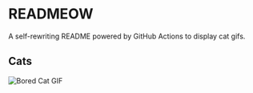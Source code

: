 # READMEOW

A self-rewriting README powered by GitHub Actions to display cat gifs.

## Cats

![Bored Cat GIF](https://media4.giphy.com/media/v1.Y2lkPTlhY2QwMmRhZWxoMHJ6NWhkNXpoODRtOGNibjN6bWZydm1yZ2Z4bjl5YzVnZ2lvOCZlcD12MV9naWZzX3NlYXJjaCZjdD1n/mlvseq9yvZhba/200.gif)
